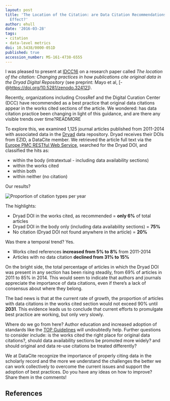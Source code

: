 ```yaml
---
layout: post
title: 'The Location of the Citation: are Data Citation Recommendations Having an
  Effect?'
author: ehull
date: '2016-03-28'
tags:
- citation
- data-level metrics
doi: 10.5438/0000-051D
published: true
accession_number: MS-161-4738-6555
---
```

I was pleased to present at [IDCC16](http://www.dcc.ac.uk/events/idcc16) on a research paper called _The location of the citation: Changing practices in how publications cite original data in the Dryad Digital Repository_ (see preprint: Mayo et al, [-@https://doi.org/10.5281/zenodo.32412]).

Recently, organizations including CrossRef and the Digital Curation Center (DCC) have recommended as a best practice that original data citations appear in the works cited sections of the article. We wondered: has data citation practice been changing in light of this guidance, and are there any visible trends over time?READMORE

To explore this, we examined 1,125 journal articles published from 2011-2014 with associated data in the [Dryad](http://datadryad.org) data repository. Dryad receives their DOIs from EZID, a DataCite member. We retrieved the article full text via the [Europe PMC RESTful Web Service](https://europepmc.org/RestfulWebService), searched for the Dryad DOI, and classified the hits as:

* within the body (intratextual - including data availability sections)
* within the works cited
* within both
* within neither (no citation)

Our results?

![Proportion of citation types per year](/images/2016/03/dryad.png)

The highlights:

* Dryad DOI in the works cited, as recommended = **only 6%** of total articles
* Dryad DOI in the body only (including data availability sections) = **75%**
* No citation (Dryad DOI not found anywhere in the article) = **20%**

Was there a temporal trend? Yes.

* Works cited references **increased from 5% to 8%** from 2011-2014
* Articles with no data citation **declined from 31% to 15%**

On the bright side, the total percentage of articles in which the Dryad DOI was present in any section has been rising steadily, from 69% of articles in 2011 to 85% in 2014. This would seem to indicate that authors and journals appreciate the importance of data citations, even if there’s a lack of consensus about where they belong.

The bad news is that at the current rate of growth, the proportion of articles with data citations in the works cited section would not exceed 90% until **2031**. This evidence leads us to conclude that current efforts to promulgate best practice are working, but only very slowly.

Where do we go from here? Author education and increased adoption of standards like the [TOP Guidelines](https://cos.io/top/) will undoubtedly help. Further questions to consider include: is the works cited the right place for original data citations?, should data availability sections be promoted more widely? and should original and data re-use citations be treated differently?

We at DataCite recognize the importance of properly citing data in the scholarly record and the more we understand the challenges the better we can work collectively to overcome the current issues and support the adoption of best practices. Do you have any ideas on how to improve? Share them in the comments!

## References
